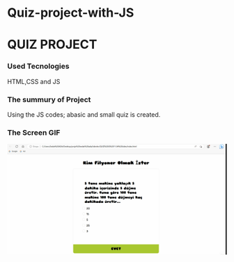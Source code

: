 # Quiz-project-with-JS

<h1> QUIZ PROJECT</h1>

<h3>Used Tecnologies</h3>
<p>HTML,CSS and JS</p>

<h3>The summury of Project</h3>
<p>Using the JS codes; abasic and small quiz is created.</p>

<h3>The Screen GIF</h3>
<img src="/quiz.gif"/>
